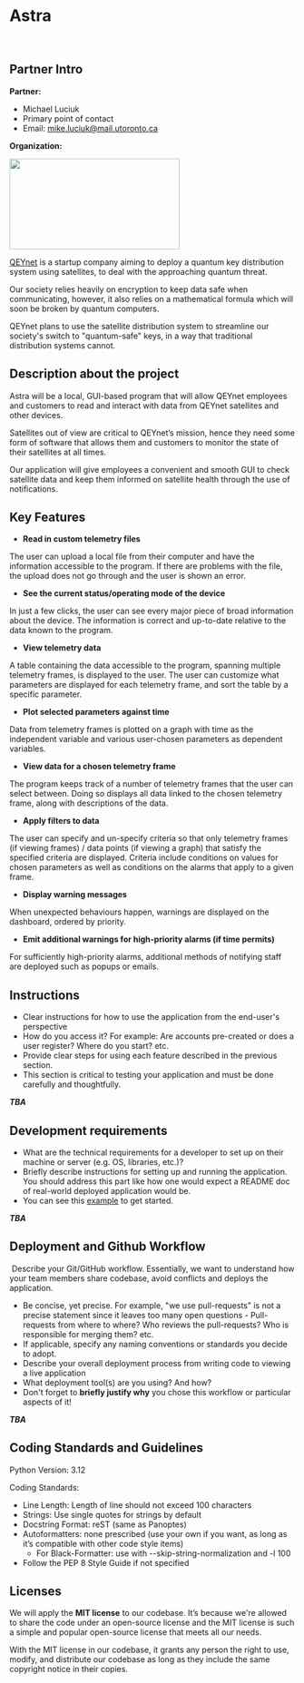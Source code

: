 # Astra
​
## Partner Intro
**Partner:**
* Michael Luciuk
* Primary point of contact
* Email: mike.luciuk@mail.utoronto.ca

**Organization:**

<p>
 <img width="300" height="160" src="https://images.squarespace-cdn.com/content/v1/5a837cb7d74cffca72977a29/1518672294226-XPZ4FOYONO9PKB0DX8AC/QEYnet+logo_final-+iteration+2.png">
</p>

[QEYnet](qeynet.com) is a startup company aiming to deploy a quantum key distribution system using satellites, to deal with the approaching quantum threat. 

Our society relies heavily on encryption to keep data safe when communicating, however, it also relies on a mathematical formula which will soon be broken by quantum computers.

QEYnet plans to use the satellite distribution system to streamline our society's switch to "quantum-safe" keys, in a way that traditional distribution systems cannot.

## Description about the project

Astra will be a local, GUI-based program that will allow QEYnet employees and customers to read and interact with data from QEYnet satellites and other devices.

Satellites out of view are critical to QEYnet’s mission, hence they need some form of software that allows them and customers to monitor the state of their satellites at all times.

Our application will give employees a convenient and smooth GUI to check satellite data and keep them informed on satellite health through the use of notifications.

## Key Features

* **Read in custom telemetry files**

The user can upload a local file from their computer and have the information accessible to the program. If there are problems with the file, the upload does not go through and the user is shown an error.

* **See the current status/operating mode of the device**

In just a few clicks, the user can see every major piece of broad information about the device. The information is correct and up-to-date relative to the data known to the program.

* **View telemetry data**

A table containing the data accessible to the program, spanning multiple telemetry frames, is displayed to the user. The user can customize what parameters are displayed for each telemetry frame, and sort the table by a specific parameter.

* **Plot selected parameters against time**

Data from telemetry frames is plotted on a graph with time as the independent variable and various user-chosen parameters as dependent variables.

* **View data for a chosen telemetry frame**

The program keeps track of a number of telemetry frames that the user can select between. Doing so displays all data linked to the chosen telemetry frame, along with descriptions of the data.

* **Apply filters to data**

The user can specify and un-specify criteria so that only telemetry frames (if viewing frames) / data points (if viewing a graph) that satisfy the specified criteria are displayed. Criteria include conditions on values for chosen parameters as well as conditions on the alarms that apply to a given frame.

* **Display warning messages**

When unexpected behaviours happen, warnings are displayed on the dashboard, ordered by priority.

* **Emit additional warnings for high-priority alarms (if time permits)**

For sufficiently high-priority alarms, additional methods of notifying staff are deployed such as popups or emails.

## Instructions
 * Clear instructions for how to use the application from the end-user's perspective
 * How do you access it? For example: Are accounts pre-created or does a user register? Where do you start? etc. 
 * Provide clear steps for using each feature described in the previous section.
 * This section is critical to testing your application and must be done carefully and thoughtfully.

 **_TBA_**
 
 ## Development requirements
 * What are the technical requirements for a developer to set up on their machine or server (e.g. OS, libraries, etc.)?
 * Briefly describe instructions for setting up and running the application. You should address this part like how one would expect a README doc of real-world deployed application would be.
 * You can see this [example](https://github.com/alichtman/shallow-backup#readme) to get started.

  **_TBA_**
 
 ## Deployment and Github Workflow
​
Describe your Git/GitHub workflow. Essentially, we want to understand how your team members share codebase, avoid conflicts and deploys the application.
​
 * Be concise, yet precise. For example, "we use pull-requests" is not a precise statement since it leaves too many open questions - Pull-requests from where to where? Who reviews the pull-requests? Who is responsible for merging them? etc.
 * If applicable, specify any naming conventions or standards you decide to adopt.
 * Describe your overall deployment process from writing code to viewing a live application
 * What deployment tool(s) are you using? And how?
 * Don't forget to **briefly justify why** you chose this workflow or particular aspects of it!

  **_TBA_**

 ## Coding Standards and Guidelines
Python Version: 3.12

Coding Standards:

* Line Length: Length of line should not exceed 100 characters
* Strings: Use single quotes for strings by default
* Docstring Format: reST (same as Panoptes)
* Autoformatters: none prescribed (use your own if you want, as long as it’s compatible with other code style items)
  * For Black-Formatter: use with --skip-string-normalization and -l 100
* Follow the PEP 8 Style Guide if not specified

 ## Licenses 

We will apply the **MIT license** to our codebase. It’s because we're allowed to share the code under an open-source license and the MIT license is such a simple and popular open-source license that meets all our needs.

With the MIT license in our codebase, it grants any person the right to use, modify, and distribute our codebase as long as they include the same copyright notice in their copies.


